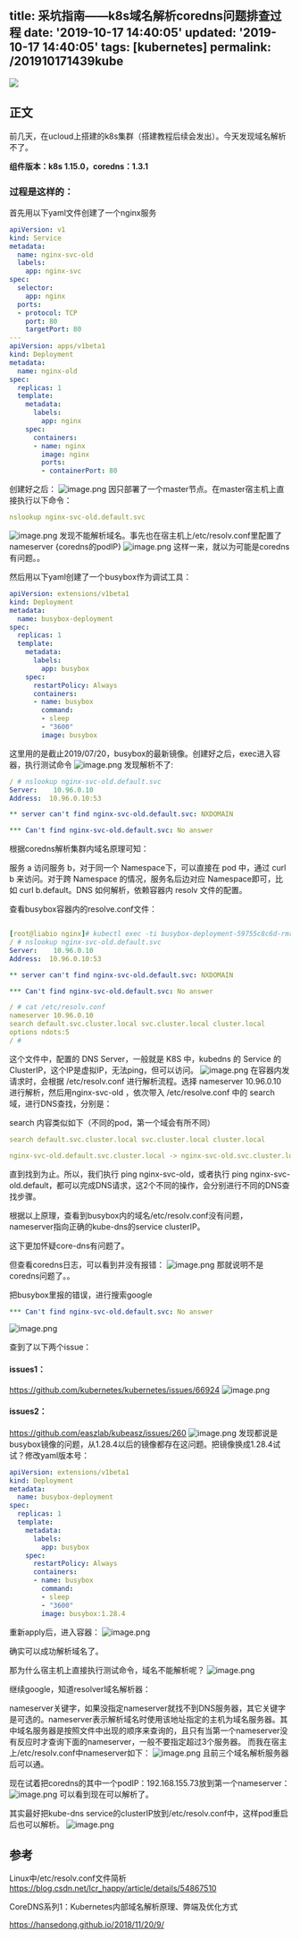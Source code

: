 title: 采坑指南——k8s域名解析coredns问题排查过程
date: '2019-10-17 14:40:05'
updated: '2019-10-17 14:40:05'
tags: [kubernetes]
permalink: /201910171439kube
---
![](https://img.hacpai.com/bing/20180826.jpg?imageView2/1/w/960/h/540/interlace/1/q/100)


## 正文
前几天，在ucloud上搭建的k8s集群（搭建教程后续会发出）。今天发现域名解析不了。

**组件版本：k8s 1.15.0，coredns：1.3.1**

### 过程是这样的：

首先用以下yaml文件创建了一个nginx服务
```yaml
apiVersion: v1
kind: Service
metadata:
  name: nginx-svc-old
  labels:
    app: nginx-svc
spec:
  selector:
    app: nginx
  ports:
  - protocol: TCP
    port: 80
    targetPort: 80
---
apiVersion: apps/v1beta1
kind: Deployment
metadata:
  name: nginx-old
spec:
  replicas: 1
  template:
    metadata:
      labels:
        app: nginx
    spec:
      containers:
      - name: nginx
        image: nginx
        ports:
        - containerPort: 80
```
创建好之后：
![image.png](https://imgconvert.csdnimg.cn/aHR0cHM6Ly91cGxvYWQtaW1hZ2VzLmppYW5zaHUuaW8vdXBsb2FkX2ltYWdlcy85MTM0NzYzLTRjYTk3NjgyODBhMTBhMDEucG5n)
因只部署了一个master节点。在master宿主机上直接执行以下命令：
```yaml
nslookup nginx-svc-old.default.svc
```
![image.png](https://imgconvert.csdnimg.cn/aHR0cHM6Ly91cGxvYWQtaW1hZ2VzLmppYW5zaHUuaW8vdXBsb2FkX2ltYWdlcy85MTM0NzYzLWQ0YmNmMWU3NGNlMmEwZjcucG5n)
发现不能解析域名。事先也在宿主机上/etc/resolv.conf里配置了nameserver {coredns的podIP}
![image.png](https://imgconvert.csdnimg.cn/aHR0cHM6Ly91cGxvYWQtaW1hZ2VzLmppYW5zaHUuaW8vdXBsb2FkX2ltYWdlcy85MTM0NzYzLWRhMTVjYmRjNmZhYTU1ZjEucG5n)
这样一来，就以为可能是coredns有问题。。



然后用以下yaml创建了一个busybox作为调试工具：
```yaml
apiVersion: extensions/v1beta1
kind: Deployment
metadata:
  name: busybox-deployment
spec:
  replicas: 1
  template:
    metadata:
      labels:
        app: busybox
    spec:
      restartPolicy: Always
      containers:
      - name: busybox
        command:
        - sleep
        - "3600"
        image: busybox
```
这里用的是截止2019/07/20，busybox的最新镜像。创建好之后，exec进入容器，执行测试命令
![image.png](https://imgconvert.csdnimg.cn/aHR0cHM6Ly91cGxvYWQtaW1hZ2VzLmppYW5zaHUuaW8vdXBsb2FkX2ltYWdlcy85MTM0NzYzLTRmMTE2MDk5ZGI2NWViYmQucG5n)
发现解析不了:
```yaml
/ # nslookup nginx-svc-old.default.svc
Server:    10.96.0.10
Address:  10.96.0.10:53

** server can't find nginx-svc-old.default.svc: NXDOMAIN

*** Can't find nginx-svc-old.default.svc: No answer
```
根据coredns解析集群内域名原理可知：



服务 a 访问服务 b，对于同一个 Namespace下，可以直接在 pod 中，通过 curl b 来访问。对于跨 Namespace 的情况，服务名后边对应 Namespace即可，比如 curl b.default。DNS 如何解析，依赖容器内 resolv 文件的配置。



查看busybox容器内的resolve.conf文件：
```yaml

[root@liabio nginx]# kubectl exec -ti busybox-deployment-59755c8c6d-rmrfq sh
/ # nslookup nginx-svc-old.default.svc
Server:    10.96.0.10
Address:  10.96.0.10:53

** server can't find nginx-svc-old.default.svc: NXDOMAIN

*** Can't find nginx-svc-old.default.svc: No answer

/ # cat /etc/resolv.conf 
nameserver 10.96.0.10
search default.svc.cluster.local svc.cluster.local cluster.local
options ndots:5
/ #
```
这个文件中，配置的 DNS Server，一般就是 K8S 中，kubedns 的 Service 的 ClusterIP，这个IP是虚拟IP，无法ping，但可以访问。
![image.png](https://imgconvert.csdnimg.cn/aHR0cHM6Ly91cGxvYWQtaW1hZ2VzLmppYW5zaHUuaW8vdXBsb2FkX2ltYWdlcy85MTM0NzYzLTEyYWViMjg3MTA2ZmMxMWMucG5n)
在容器内发请求时，会根据 /etc/resolv.conf 进行解析流程。选择 nameserver 10.96.0.10 进行解析，然后用nginx-svc-old ，依次带入 /etc/resolve.conf 中的 search 域，进行DNS查找，分别是：



search 内容类似如下（不同的pod，第一个域会有所不同）
```yaml
search default.svc.cluster.local svc.cluster.local cluster.local
```
```yaml
nginx-svc-old.default.svc.cluster.local -> nginx-svc-old.svc.cluster.local -> nginx-svc-old.cluster.local 
```
直到找到为止。所以，我们执行 ping nginx-svc-old，或者执行 ping nginx-svc-old.default，都可以完成DNS请求，这2个不同的操作，会分别进行不同的DNS查找步骤。





根据以上原理，查看到busybox内的域名/etc/resolv.conf没有问题，nameserver指向正确的kube-dns的service clusterIP。



这下更加怀疑core-dns有问题了。



但查看coredns日志，可以看到并没有报错：
![image.png](https://imgconvert.csdnimg.cn/aHR0cHM6Ly91cGxvYWQtaW1hZ2VzLmppYW5zaHUuaW8vdXBsb2FkX2ltYWdlcy85MTM0NzYzLWM1MTVmYThlMjYzNWMxOTMucG5n)
那就说明不是coredns问题了。。



把busybox里报的错误，进行搜索google
```yaml
*** Can't find nginx-svc-old.default.svc: No answer
```
![image.png](https://imgconvert.csdnimg.cn/aHR0cHM6Ly91cGxvYWQtaW1hZ2VzLmppYW5zaHUuaW8vdXBsb2FkX2ltYWdlcy85MTM0NzYzLWY3ZTE4MDBmYmMxYjA0ZmUucG5n)

查到了以下两个issue：



#### issues1：
https://github.com/kubernetes/kubernetes/issues/66924
![image.png](https://imgconvert.csdnimg.cn/aHR0cHM6Ly91cGxvYWQtaW1hZ2VzLmppYW5zaHUuaW8vdXBsb2FkX2ltYWdlcy85MTM0NzYzLTVlMzJhZDVhZmY2ZmM2NjMucG5n)


#### issues2：

https://github.com/easzlab/kubeasz/issues/260
![image.png](https://imgconvert.csdnimg.cn/aHR0cHM6Ly91cGxvYWQtaW1hZ2VzLmppYW5zaHUuaW8vdXBsb2FkX2ltYWdlcy85MTM0NzYzLWU4Yzk5NTQzNTA1ZjVkMDQucG5n)
发现都说是busybox镜像的问题，从1.28.4以后的镜像都存在这问题。把镜像换成1.28.4试试？修改yaml版本号：
```yaml
apiVersion: extensions/v1beta1
kind: Deployment
metadata:
  name: busybox-deployment
spec:
  replicas: 1
  template:
    metadata:
      labels:
        app: busybox
    spec:
      restartPolicy: Always
      containers:
      - name: busybox
        command:
        - sleep
        - "3600"
        image: busybox:1.28.4
```
重新apply后，进入容器：
![image.png](https://imgconvert.csdnimg.cn/aHR0cHM6Ly91cGxvYWQtaW1hZ2VzLmppYW5zaHUuaW8vdXBsb2FkX2ltYWdlcy85MTM0NzYzLTc3MmZiODRmNjMxYmQxNzUucG5n)

确实可以成功解析域名了。



那为什么宿主机上直接执行测试命令，域名不能解析呢？
![image.png](https://imgconvert.csdnimg.cn/aHR0cHM6Ly91cGxvYWQtaW1hZ2VzLmppYW5zaHUuaW8vdXBsb2FkX2ltYWdlcy85MTM0NzYzLWY4Y2UxZGQ3ODk0YmMwNGQucG5n)

继续google，知道resolver域名解析器：

nameserver关键字，如果没指定nameserver就找不到DNS服务器，其它关键字是可选的。nameserver表示解析域名时使用该地址指定的主机为域名服务器。其中域名服务器是按照文件中出现的顺序来查询的，且只有当第一个nameserver没有反应时才查询下面的nameserver，一般不要指定超过3个服务器。
而我在宿主上/etc/resolv.conf中nameserver如下：
![image.png](https://imgconvert.csdnimg.cn/aHR0cHM6Ly91cGxvYWQtaW1hZ2VzLmppYW5zaHUuaW8vdXBsb2FkX2ltYWdlcy85MTM0NzYzLWEzNmFiNDBjNTA4YzY1YjAucG5n)
且前三个域名解析服务器后可以通。



现在试着把coredns的其中一个podIP：192.168.155.73放到第一个nameserver：
![image.png](https://imgconvert.csdnimg.cn/aHR0cHM6Ly91cGxvYWQtaW1hZ2VzLmppYW5zaHUuaW8vdXBsb2FkX2ltYWdlcy85MTM0NzYzLTVmZTU3ODNmNTQ0ZDQzN2UucG5n)
可以看到现在可以解析了。



其实最好把kube-dns service的clusterIP放到/etc/resolv.conf中，这样pod重启后也可以解析。
![image.png](https://imgconvert.csdnimg.cn/aHR0cHM6Ly91cGxvYWQtaW1hZ2VzLmppYW5zaHUuaW8vdXBsb2FkX2ltYWdlcy85MTM0NzYzLTZiYjU0NDkzNTM1Mjc3YzMucG5n)

## 参考

Linux中/etc/resolv.conf文件简析
https://blog.csdn.net/lcr_happy/article/details/54867510

CoreDNS系列1：Kubernetes内部域名解析原理、弊端及优化方式

https://hansedong.github.io/2018/11/20/9/



